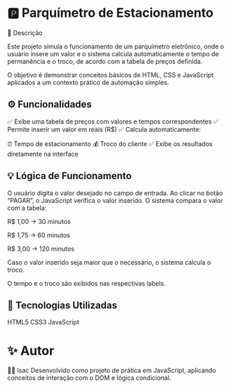 # 🅿️ Parquímetro de Estacionamento
📖 Descrição

Este projeto simula o funcionamento de um parquímetro eletrônico, onde o usuário insere um valor e o sistema calcula automaticamente o tempo de permanência e o troco, de acordo com a tabela de preços definida.

O objetivo é demonstrar conceitos básicos de HTML, CSS e JavaScript aplicados a um contexto prático de automação simples.

## ⚙️ Funcionalidades

✅ Exibe uma tabela de preços com valores e tempos correspondentes
✅ Permite inserir um valor em reais (R$)
✅ Calcula automaticamente:

⏰ Tempo de estacionamento
💰 Troco do cliente
✅ Exibe os resultados diretamente na interface

## 💡 Lógica de Funcionamento

O usuário digita o valor desejado no campo de entrada.
Ao clicar no botão “PAGAR”, o JavaScript verifica o valor inserido.
O sistema compara o valor com a tabela:

R$ 1,00 → 30 minutos

R$ 1,75 → 60 minutos

R$ 3,00 → 120 minutos

Caso o valor inserido seja maior que o necessário, o sistema calcula o troco.

O tempo e o troco são exibidos nas respectivas labels.

## 🧠 Tecnologias Utilizadas

HTML5
CSS3
JavaScript


# ✨ Autor

👨‍💻 Isac
Desenvolvido como projeto de prática em JavaScript, aplicando conceitos de interação com o DOM e lógica condicional.
